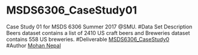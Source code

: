 # MSDS6306_CaseStudy01
Case Study 01  for MSDS 6306 Summer 2017 @SMU.
#Data Set Description
Beers dataset contains a list of 2410 US craft beers and Breweries dataset contains 558 US breweries.
#Deliverable 
  <a href="https://github.com/m-nepal/MSDS6306_CaseStudy01.git">MSDS6306_CaseStudy0</a>  
#Author
 <a href ="https://github.com/m-nepal/MSDS6306_CaseStudy01/graphs/contributors">Mohan Nepal</a>
